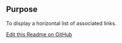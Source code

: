 ## Purpose

To display a horizontal list of associated links.

[Edit this Readme on GitHub](https://github.com/wellcomecollection/wellcomecollection.org/edit/main/common/views/components/Tags/README.md)
